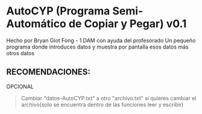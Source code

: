 # AutoCYP (Programa Semi-Automático de Copiar y Pegar) v0.1
Hecho por Bryan Glot Fong - 1 DAM con ayuda del profesorado
Un pequeño programa donde introduces datos y muestra por pantalla esos datos más otros datos

## RECOMENDACIONES:
OPCIONAL
>Cambiar "datos-AutoCYP.txt" a otro "archivo.txt" si quieres cambiar el archivo(solo se encuentra dentro de las funciones leer y escribir)
